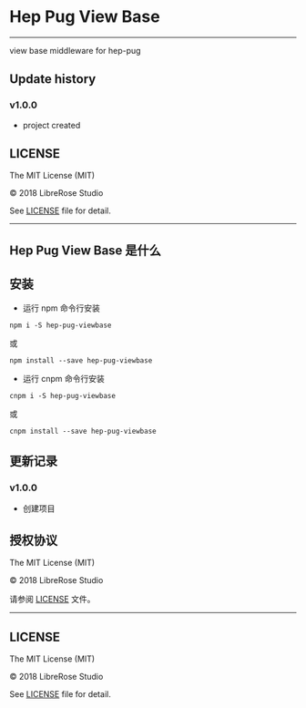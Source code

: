 # Hep Pug View Base

---

view base middleware for hep-pug

## Update history

### v1.0.0

- project created

## LICENSE

The MIT License (MIT)

© 2018 LibreRose Studio

See [LICENSE](LICENSE) file for detail.

---

## Hep Pug View Base 是什么

## 安装

- 运行 npm 命令行安装

```
npm i -S hep-pug-viewbase
```

或

```
npm install --save hep-pug-viewbase
```

- 运行 cnpm 命令行安装

```
cnpm i -S hep-pug-viewbase
```

或

```
cnpm install --save hep-pug-viewbase
```



## 更新记录

### v1.0.0

- 创建项目

## 授权协议

The MIT License (MIT)

© 2018 LibreRose Studio

请参阅 [LICENSE](LICENSE) 文件。

---

## LICENSE

The MIT License (MIT)

© 2018 LibreRose Studio

See [LICENSE](LICENSE) file for detail.

